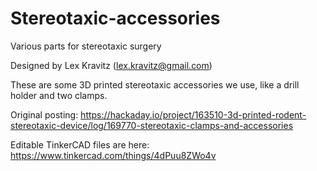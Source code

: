# Stereotaxic-accessories
Various parts for stereotaxic surgery

Designed by Lex Kravitz (lex.kravitz@gmail.com)

These are some 3D printed stereotaxic accessories we use, like a drill holder and two clamps.  

Original posting: https://hackaday.io/project/163510-3d-printed-rodent-stereotaxic-device/log/169770-stereotaxic-clamps-and-accessories

Editable TinkerCAD files are here: https://www.tinkercad.com/things/4dPuu8ZWo4v
